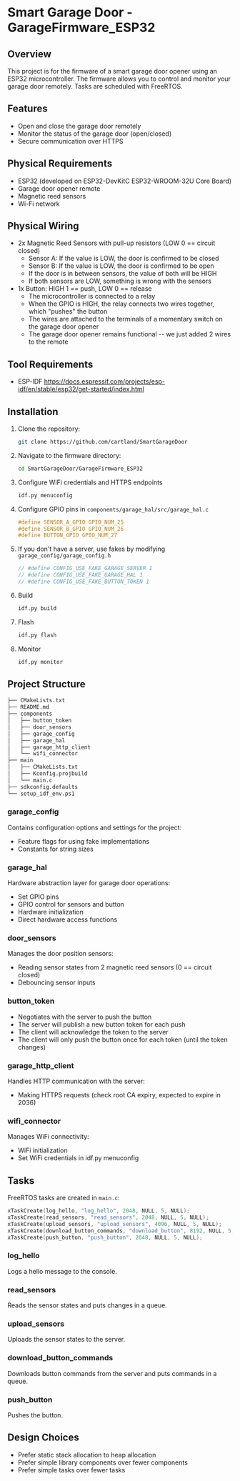 # Smart Garage Door - GarageFirmware_ESP32

## Overview
This project is for the firmware of a smart garage door opener using an ESP32 microcontroller. The firmware allows you to control and monitor your garage door remotely. Tasks are scheduled with FreeRTOS.

## Features
- Open and close the garage door remotely
- Monitor the status of the garage door (open/closed)
- Secure communication over HTTPS

## Physical Requirements
- ESP32 (developed on ESP32-DevKitC ESP32-WROOM-32U Core Board)
- Garage door opener remote
- Magnetic reed sensors
- Wi-Fi network

## Physical Wiring
- 2x Magnetic Reed Sensors with pull-up resistors (LOW 0 == circuit closed)
    - Sensor A: If the value is LOW, the door is confirmed to be closed
    - Sensor B: If the value is LOW, the door is confirmed to be open
    - If the door is in between sensors, the value of both will be HIGH
    - If both sensors are LOW, something is wrong with the sensors
- 1x Button: HIGH 1 == push, LOW 0 == release
    - The microcontroller is connected to a relay
    - When the GPIO is HIGH, the relay connects two wires together, which "pushes" the button
    - The wires are attached to the terminals of a momentary switch on the garage door opener
    - The garage door opener remains functional -- we just added 2 wires to the remote

## Tool Requirements
- ESP-IDF https://docs.espressif.com/projects/esp-idf/en/stable/esp32/get-started/index.html

## Installation
1. Clone the repository:
    ```sh
    git clone https://github.com/cartland/SmartGarageDoor
    ```
1. Navigate to the firmware directory:
    ```sh
    cd SmartGarageDoor/GarageFirmware_ESP32
    ```
1. Configure WiFi credentials and HTTPS endpoints
    ```sh
    idf.py menuconfig
    ```
1. Configure GPIO pins in `components/garage_hal/src/garage_hal.c`
    ```c
    #define SENSOR_A_GPIO GPIO_NUM_25
    #define SENSOR_B_GPIO GPIO_NUM_26
    #define BUTTON_GPIO GPIO_NUM_27
    ```
1. If you don't have a server, use fakes by modifying `garage_config/garage_config.h`
    ```c
    // #define CONFIG_USE_FAKE_GARAGE_SERVER 1
    // #define CONFIG_USE_FAKE_GARAGE_HAL 1
    // #define CONFIG_USE_FAKE_BUTTON_TOKEN 1
    ```
1. Build
    ```sh
    idf.py build
    ```
1. Flash
    ```sh
    idf.py flash
    ```
1. Monitor
    ```sh
    idf.py monitor
    ```

## Project Structure
```sh
├── CMakeLists.txt
├── README.md
├── components
│   ├── button_token
│   ├── door_sensors
│   ├── garage_config
│   ├── garage_hal
│   ├── garage_http_client
│   └── wifi_connector
├── main
│   ├── CMakeLists.txt
│   ├── Kconfig.projbuild
│   └── main.c
├── sdkconfig.defaults
└── setup_idf_env.ps1
```

### garage_config

Contains configuration options and settings for the project:

- Feature flags for using fake implementations
- Constants for string sizes

### garage_hal

Hardware abstraction layer for garage door operations:

- Set GPIO pins
- GPIO control for sensors and button
- Hardware initialization
- Direct hardware access functions

### door_sensors

Manages the door position sensors:

- Reading sensor states from 2 magnetic reed sensors (0 == circuit closed)
- Debouncing sensor inputs

### button_token

- Negotiates with the server to push the button
- The server will publish a new button token for each push
- The client will acknowledge the token to the server
- The client will only push the button once for each token (until the token changes)

### garage_http_client

Handles HTTP communication with the server:

- Making HTTPS requests (check root CA expiry, expected to expire in 2036)

### wifi_connector

Manages WiFi connectivity:

- WiFi initialization
- Set WiFi credentials in idf.py menuconfig

## Tasks

FreeRTOS tasks are created in `main.c`:

```c
xTaskCreate(log_hello, "log_hello", 2048, NULL, 5, NULL);
xTaskCreate(read_sensors, "read_sensors", 2048, NULL, 5, NULL);
xTaskCreate(upload_sensors, "upload_sensors", 4096, NULL, 5, NULL);
xTaskCreate(download_button_commands, "download_button", 8192, NULL, 5, NULL);
xTaskCreate(push_button, "push_button", 2048, NULL, 5, NULL);
```

### log_hello

Logs a hello message to the console.

### read_sensors

Reads the sensor states and puts changes in a queue.

### upload_sensors

Uploads the sensor states to the server.

### download_button_commands

Downloads button commands from the server and puts commands in a queue.

### push_button

Pushes the button.

## Design Choices

- Prefer static stack allocation to heap allocation
- Prefer simple library components over fewer components
- Prefer simple tasks over fewer tasks
